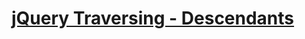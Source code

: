 # [jQuery Traversing - Descendants](https://www.w3schools.com/jquery/jquery_traversing_descendants.asp)